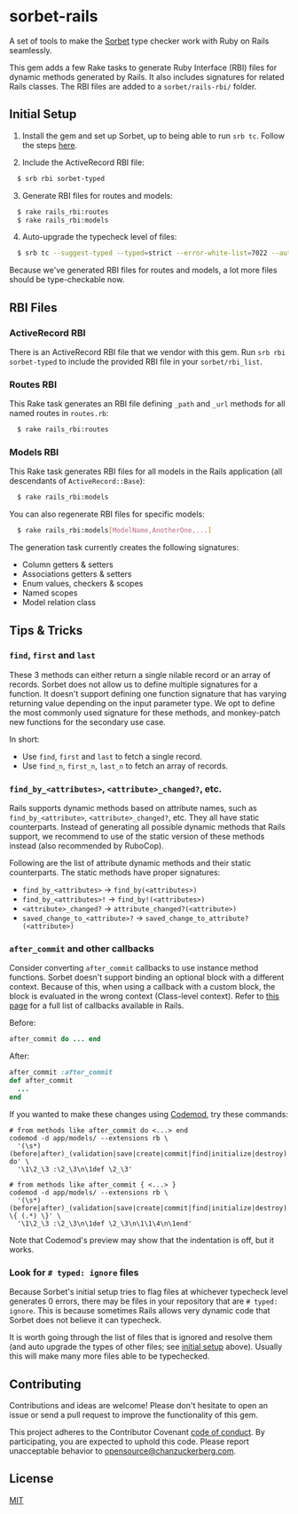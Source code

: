 # sorbet-rails
A set of tools to make the [Sorbet](https://sorbet.org) type checker work with Ruby on Rails seamlessly.

This gem adds a few Rake tasks to generate Ruby Interface (RBI) files for dynamic methods generated by Rails. It also includes signatures for related Rails classes. The RBI files are added to a `sorbet/rails-rbi/` folder.

## Initial Setup

1. Install the gem and set up Sorbet, up to being able to run `srb tc`. Follow the steps [here](https://sorbet.org/docs/adopting).

2. Include the ActiveRecord RBI file:
```sh
  $ srb rbi sorbet-typed
```
3. Generate RBI files for routes and models:
```sh
  $ rake rails_rbi:routes
  $ rake rails_rbi:models
```
4. Auto-upgrade the typecheck level of files:
```sh
  $ srb tc --suggest-typed --typed=strict --error-white-list=7022 --autocorrect
```
Because we've generated RBI files for routes and models, a lot more files should be type-checkable now.

## RBI Files

### ActiveRecord RBI

There is an ActiveRecord RBI file that we vendor with this gem. Run `srb rbi sorbet-typed` to include the provided RBI file in your `sorbet/rbi_list`.

### Routes RBI

This Rake task generates an RBI file defining `_path` and `_url` methods for all named routes in `routes.rb`:
```sh
  $ rake rails_rbi:routes
```
### Models RBI

This Rake task generates RBI files for all models in the Rails application (all descendants of `ActiveRecord::Base`):
```sh
  $ rake rails_rbi:models
```
You can also regenerate RBI files for specific models:
```sh
  $ rake rails_rbi:models[ModelName,AnotherOne,...]
```
The generation task currently creates the following signatures:
- Column getters & setters
- Associations getters & setters
- Enum values, checkers & scopes
- Named scopes
- Model relation class

## Tips & Tricks

### `find`, `first` and `last` 

These 3 methods can either return a single nilable record or an array of records. Sorbet does not allow us to define multiple signatures for a function. It doesn't support defining one function signature that has varying returning value depending on the input parameter type. We opt to define the most commonly used signature for these methods, and monkey-patch new functions for the secondary use case.

In short:
- Use `find`, `first` and `last` to fetch a single record.
- Use `find_n`, `first_n`, `last_n` to fetch an array of records.

### `find_by_<attributes>`, `<attribute>_changed?`, etc.

Rails supports dynamic methods based on attribute names, such as `find_by_<attribute>`, `<attribute>_changed?`, etc. They all have static counterparts. Instead of generating all possible dynamic methods that Rails support, we recommend to use of the static version of these methods instead (also recommended by RuboCop).

Following are the list of attribute dynamic methods and their static counterparts. The static methods have proper signatures:
- `find_by_<attributes>` -> `find_by(<attributes>)`
- `find_by_<attributes>!` -> `find_by!(<attributes>)`
- `<attribute>_changed?` -> `attribute_changed?(<attribute>)`
- `saved_change_to_<attribute>?` -> `saved_change_to_attribute?(<attribute>)`

### `after_commit` and other callbacks

Consider converting `after_commit` callbacks to use instance method functions. Sorbet doesn't support binding an optional block with a different context. Because of this, when using a callback with a custom block, the block is evaluated in the wrong context (Class-level context). Refer to [this page](https://api.rubyonrails.org/classes/ActiveRecord/Callbacks.html) for a full list of callbacks available in Rails.

Before:
```ruby
after_commit do ... end
```
After:
```ruby
after_commit :after_commit
def after_commit
  ...
end
```

If you wanted to make these changes using [Codemod](https://github.com/facebook/codemod), try these commands:
```shell
# from methods like after_commit do <...> end
codemod -d app/models/ --extensions rb \
  '(\s*)(before|after)_(validation|save|create|commit|find|initialize|destroy) do' \
  '\1\2_\3 :\2_\3\n\1def \2_\3'

# from methods like after_commit { <...> }
codemod -d app/models/ --extensions rb \
  '(\s*)(before|after)_(validation|save|create|commit|find|initialize|destroy) \{ (.*) \}' \
  '\1\2_\3 :\2_\3\n\1def \2_\3\n\1\1\4\n\1end'
```
Note that Codemod's preview may show that the indentation is off, but it works.

### Look for `# typed: ignore` files

Because Sorbet's initial setup tries to flag files at whichever typecheck level generates 0 errors, there may be files in your repository that are `# typed: ignore`. This is because sometimes Rails allows very dynamic code that Sorbet does not believe it can typecheck.

It is worth going through the list of files that is ignored and resolve them (and auto upgrade the types of other files; see [initial setup](#initial-setup) above). Usually this will make many more files able to be typechecked.

## Contributing

Contributions and ideas are welcome! Please don't hesitate to open an issue or send a pull request to improve the functionality of this gem.

This project adheres to the Contributor Covenant [code of conduct](https://github.com/chanzuckerberg/.github/tree/master/CODE_OF_CONDUCT.md). By participating, you are expected to uphold this code. Please report unacceptable behavior to opensource@chanzuckerberg.com.

## License

[MIT](https://github.com/chanzuckerberg/sorbet-rails/blob/master/LICENSE)
